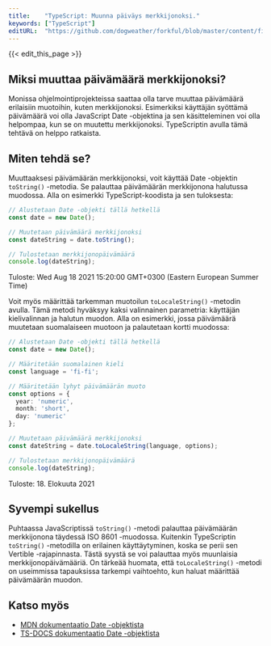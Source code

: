 ```yaml
---
title:    "TypeScript: Muunna päiväys merkkijonoksi."
keywords: ["TypeScript"]
editURL:  "https://github.com/dogweather/forkful/blob/master/content/fi/typescript/converting-a-date-into-a-string.md"
---
```


{{< edit_this_page >}}

## Miksi muuttaa päivämäärä merkkijonoksi?

Monissa ohjelmointiprojekteissa saattaa olla tarve muuttaa päivämäärä erilaisiin muotoihin, kuten merkkijonoksi. Esimerkiksi käyttäjän syöttämä päivämäärä voi olla JavaScript Date -objektina ja sen käsitteleminen voi olla helpompaa, kun se on muutettu merkkijonoksi. TypeScriptin avulla tämä tehtävä on helppo ratkaista.

## Miten tehdä se?

Muuttaaksesi päivämäärän merkkijonoksi, voit käyttää Date -objektin `toString()` -metodia. Se palauttaa päivämäärän merkkijonona halutussa muodossa. Alla on esimerkki TypeScript-koodista ja sen tuloksesta:

```TypeScript
// Alustetaan Date -objekti tällä hetkellä
const date = new Date();

// Muutetaan päivämäärä merkkijonoksi
const dateString = date.toString();

// Tulostetaan merkkijonopäivämäärä
console.log(dateString);
```

Tuloste: Wed Aug 18 2021 15:20:00 GMT+0300 (Eastern European Summer Time)

Voit myös määrittää tarkemman muotoilun `toLocaleString()` -metodin avulla. Tämä metodi hyväksyy kaksi valinnainen parametria: käyttäjän kielivalinnan ja halutun muodon. Alla on esimerkki, jossa päivämäärä muutetaan suomalaiseen muotoon ja palautetaan kortti muodossa:

```TypeScript
// Alustetaan Date -objekti tällä hetkellä
const date = new Date();

// Määritetään suomalainen kieli
const language = 'fi-fi';

// Määritetään lyhyt päivämäärän muoto
const options = {
  year: 'numeric',
  month: 'short',
  day: 'numeric'
};

// Muutetaan päivämäärä merkkijonoksi
const dateString = date.toLocaleString(language, options);

// Tulostetaan merkkijonopäivämäärä
console.log(dateString);
```

Tuloste: 18. Elokuuta 2021

## Syvempi sukellus

Puhtaassa JavaScriptissä `toString()` -metodi palauttaa päivämäärän merkkijonona täydessä ISO 8601 -muodossa. Kuitenkin TypeScriptin `toString()` -metodilla on erilainen käyttäytyminen, koska se perii sen Vertible -rajapinnasta. Tästä syystä se voi palauttaa myös muunlaisia merkkijonopäivämääriä. On tärkeää huomata, että `toLocaleString()` -metodi on useimmissa tapauksissa tarkempi vaihtoehto, kun haluat määrittää päivämäärän muodon.

## Katso myös

- [MDN dokumentaatio Date -objektista](https://developer.mozilla.org/en-US/docs/Web/JavaScript/Reference/Global_Objects/Date)
- [TS-DOCS dokumentaatio Date -objektista](https://www.typescriptlang.org/docs/handbook/standard-library.html#date)